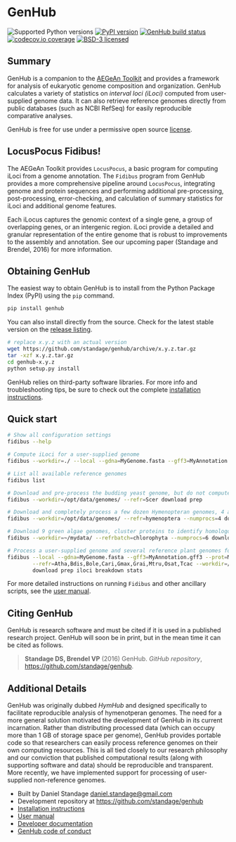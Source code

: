 GenHub
======

![Supported Python versions](https://img.shields.io/pypi/pyversions/genhub.svg)
[![PyPI version][pypiv]](https://pypi.python.org/pypi/genhub)
[![GenHub build status][travisbadge]](https://travis-ci.org/standage/genhub)
[![codecov.io coverage][codecovbadge]](https://codecov.io/github/standage/genhub)
[![BSD-3 licensed][bsd]](https://github.com/standage/genhub/blob/master/LICENSE.txt)

## Summary

GenHub is a companion to the [AEGeAn Toolkit](agn) and provides a framework for analysis of eukaryotic genome composition and organization.
GenHub calculates a variety of statistics on *interval loci (iLoci)* computed from user-supplied genome data.
It can also retrieve reference genomes directly from public databases (such as NCBI RefSeq) for easily reproducible comparative analyses.

GenHub is free for use under a permissive open source [license](LICENSE.txt).

## LocusPocus Fidibus!

The AEGeAn Toolkit provides `LocusPocus`, a basic program for computing iLoci from a genome annotation.
The `Fidibus` program from GenHub provides a more comprehensive pipeline around `LocusPocus`, integrating genome and protein sequences and performing additional pre-processing, post-processing, error-checking, and calculation of summary statistics for iLoci and additional genome features.

Each iLocus captures the genomic context of a single gene, a group of overlapping genes, or an intergenic region.
iLoci provide a detailed and granular representation of the entire genome that is robust to improvements to the assembly and annotation.
See our upcoming paper (Standage and Brendel, 2016) for more information.

## Obtaining GenHub

The easiest way to obtain GenHub is to install from the Python Package Index (PyPI) using the `pip` command.

```bash
pip install genhub
```

You can also install directly from the source.
Check for the latest stable version on the [release listing][rel].

```bash
# replace x.y.z with an actual version
wget https://github.com/standage/genhub/archive/x.y.z.tar.gz
tar -xzf x.y.z.tar.gz
cd genhub-x.y.z
python setup.py install
```

GenHub relies on third-party software libraries.
For more info and troubleshooting tips, be sure to check out the complete [installation instructions](docs/INSTALL.md).

## Quick start

```bash
# Show all configuration settings
fidibus --help

# Compute iLoci for a user-supplied genome
fidibus --workdir=./ --local --gdna=MyGenome.fasta --gff3=MyAnnotation.gff3 --prot=MyProteins.fasta --label=Gnm1 prep iloci

# List all available reference genomes
fidibus list

# Download and pre-process the budding yeast genome, but do not compute iLoci
fidibus --workdir=/opt/data/genomes/ --refr=Scer download prep

# Download and completely process a few dozen Hymenopteran genomes, 4 at a time
fidibus --workdir=/opt/data/genomes/ --refr=hymenoptera --numprocs=4 download prep iloci breakdown stats

# Download 9 green algae genomes, cluster proteins to identify homologous iLoci
fidibus --workdir=~/mydata/ --refrbatch=chlorophyta --numprocs=6 download prep iloci breakdown cleanup cluster

# Process a user-supplied genome and several reference plant genomes for comparison
fidibus --local --gdna=MyGenome.fasta --gff3=MyAnnotation.gff3 --prot=MyProteins.fasta --label=Gnm1 \
        --refr=Atha,Bdis,Bole,Cari,Gmax,Grai,Mtru,Osat,Tcac --workdir=/data/ --numprocs=4 \
        download prep iloci breakdown stats
```

For more detailed instructions on running `Fidibus` and other ancillary scripts, see the [user manual](docs/MANUAL.md).

## Citing GenHub

GenHub is research software and must be cited if it is used in a published research project.
GenHub will soon be in print, but in the mean time it can be cited as follows.

> **Standage DS, Brendel VP** (2016) GenHub. *GitHub repository*, https://github.com/standage/genhub.

## Additional Details

GenHub was originally dubbed *HymHub* and designed specifically to facilitate reproducible analysis of hymenotperan genomes.
The need for a more general solution motivated the development of GenHub in its current incarnation.
Rather than distributing processed data (which can occupy more than 1 GB of storage space per genome), GenHub provides portable code so that researchers can easily process reference genomes on their own computing resources.
This is all tied closely to our research philosophy and our conviction that published computational results (along with supporting software and data) should be reproducible and transparent.
More recently, we have implemented support for processing of user-supplied non-reference genomes.

- Built by Daniel Standage <daniel.standage@gmail.com>
- Development repository at https://github.com/standage/genhub
- [Installation instructions](docs/INSTALL.md)
- [User manual](docs/MANUAL.md)
- [Developer documentation](docs/DEVELOP.md)
- [GenHub code of conduct](docs/CONDUCT.md)

[travisbadge]: https://img.shields.io/travis/standage/genhub.svg
[pypiv]: https://img.shields.io/pypi/v/genhub.svg
[codecovbadge]: https://img.shields.io/codecov/c/github/standage/genhub.svg
[bsd]: https://img.shields.io/pypi/l/genhub.svg
[agn]: https://brendelgroup.github.io/AEGEan
[agn_rtd]: http://aegean.readthedocs.io
[rel]: https://github.com/standage/genhub/releases
